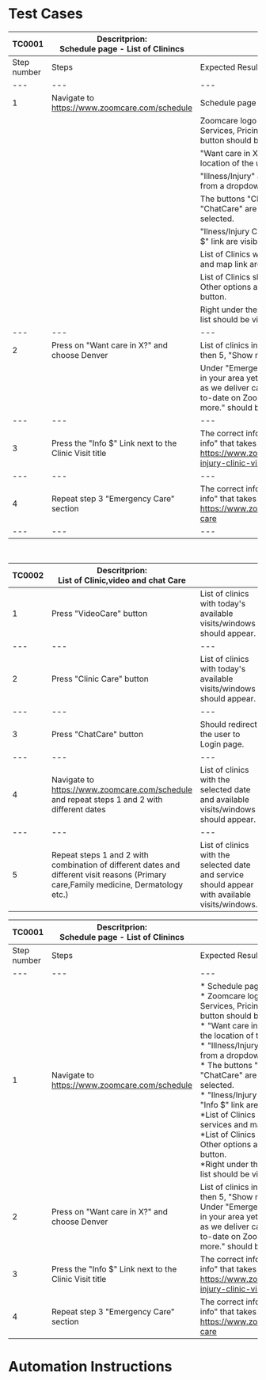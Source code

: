 # Test Cases

| TC0001      | Descritprion: <br /> Schedule page - List of Clinincs |                                                                                                      |
|        ---  |                         ---                    |                                          ---                                                         |
| Step number | Steps                                          | Expected Results                                                                                     | 
| --- | --- | --- |
| 1           | Navigate to https://www.zoomcare.com/schedule  | Schedule page should be shown                                                                       |
|             |                                                | Zoomcare logo top-right, Schedule, Locations, Services, Pricing & Insurance links and Login button should be visible.|
|             |                                                | "Want care in X?" should be shown based on the location of the user.                                |
|             |                                                | "Illness/Injury" and "Today" shown by default from a dropdown menu.                                 |
|             |                                                | The buttons "Clinic Care", "VideoCare" and "ChatCare" are visible, "Clinic Care" button is selected.|
|             |                                                | "Ilness/Injury Clinic visit title, followed by the "Info $" link are visiblle.                    |
|             |                                                | List of Clinics with available times, clicnic services and map link are visible.                    |
|             |                                                | List of Clinics should contain 5 or less options - Other options are ihdden under the "Show More" button.|
|             |                                                | Right under the list of clinics, "Emergency Care" list should be visible followed by the "Info $" link.|                                                                                               |
| --- | --- | --- |
| 2           | Press on "Want care in X?" and choose Denver   | List of clinics in Denver should appear - If less then 5, "Show more" button should not be visible. |
|             |                                                | Under "Emergency Care" the message "We're not in your area yet—but we're growing almost as fast as we deliver care! Follow us on social to stay up-to-date on ZoomCare news, announcements and more." should be visible.|                                                 
| --- | --- | --- |
| 3           | Press the "Info $" Link next to the Clinic Visit title| The correct info should appear with the link "More info" that takes the user to the page https://www.zoomcare.com/services/illness-injury-clinic-visit                                       |
| --- | --- | --- |
| 4           | Repeat step 3 "Emergency Care" section         | The correct info should appear with the link "More info" that takes the user to the page https://www.zoomcare.com/services/emergency-care                                                     |
| --- | --- | --- |

<br />

| TC0002      | Descritprion: <br /> List of Clinic,video and chat Care|                                                                                              |
|        ---  |                         ---                    |                                          ---                                                         |
| 1 | Press "VideoCare" button | List of clinics with today's available visits/windows should appear.|
| --- | --- | --- |
|2| Press "Clinic Care" button|  List of clinics with today's available visits/windows should appear.|
| --- | --- | --- |
|3| Press "ChatCare" button| Should redirect the user to Login page.|
| --- | --- | --- |
|4| Navigate to https://www.zoomcare.com/schedule and repeat steps 1 and 2 with different dates|  List of clinics with the selected date and available visits/windows should appear.
| --- | --- | --- |
|5| Repeat steps 1 and 2 with combination of different dates and different visit reasons (Primary care,Family medicine, Dermatology etc.)|  List of clinics with the selected date and service should appear with available visits/windows.



| TC0001      | Descritprion: <br /> Schedule page - List of Clinincs |                                                                                                      |
|        ---  |                         ---                    |                                          ---                                                         |
| Step number | Steps                                          | Expected Results                                                                                     | 
| --- | --- | --- |
| 1           | Navigate to https://www.zoomcare.com/schedule  | * Schedule page should be shown <br />* Zoomcare logo top-right, Schedule, Locations, Services, Pricing & Insurance links and Login button should be visible.<br /> * "Want care in X?" should be shown based on the location of the user.<br /> * "Illness/Injury" and "Today" shown by default from a dropdown menu. <br />* The buttons "Clinic Care", "VideoCare" and "ChatCare" are visible, "Clinic Care" button is selected.<br /> *  "Ilness/Injury Clinic visit title, followed by the "Info $" link are visiblle. <br />*List of Clinics with available times, clicnic services and map link are visible. <br />*List of Clinics should contain 5 or less options - Other options are ihdden under the "Show More" button. <br />*Right under the list of clinics, "Emergency Care" list should be visible followed by the "Info $" link.|                                                         
| 2           | Press on "Want care in X?" and choose Denver   | List of clinics in Denver should appear - If less then 5, "Show more" button should not be visible. <br />Under "Emergency Care" the message "We're not in your area yet—but we're growing almost as fast as we deliver care! Follow us on social to stay up-to-date on ZoomCare news, announcements and more." should be visible.|                                                 
| 3           | Press the "Info $" Link next to the Clinic Visit title| The correct info should appear with the link "More info" that takes the user to the page https://www.zoomcare.com/services/illness-injury-clinic-visit                                       |
| 4           | Repeat step 3 "Emergency Care" section         | The correct info should appear with the link "More info" that takes the user to the page https://www.zoomcare.com/services/emergency-care                                                     |


# Automation Instructions
